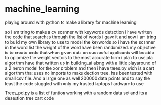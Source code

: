 # machine_learning
playing around with python to make a library for machine learning

so i am tring to make a cv scanner with keywords detection i have written the code that searches through the list of words i gave it and now i am tring to build my own library to use to model the keywords so i have the scanner in the word list the weight of the word have been randomized. my objective is to create code that when given data on succesful applicants will be able to optomize the weight vectors to the most accurate form i plan to use pla algorithm have that written up in building_ai along with a little playaround of a 2 neron model for the xor problem and then i have trees.py wich is a cart algorithm that uses no imports to make dection tree. has been tested with small csv file. And a large one as well 200000 data points and to say the least the code stuggled with only my trusted laptops hardware to use

Trees_pd.py is a list of funtion working with a random data set and its a desestion tree cart code
